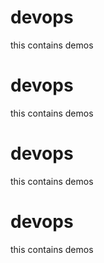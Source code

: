 # devops
this contains demos

# devops
this contains demos

# devops
this contains demos

# devops
this contains demos
